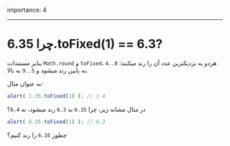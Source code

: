 importance: 4

---

# چرا 6.35.toFixed(1) == 6.3?


بنابر مستندات `Math.round` و `toFixed`، هردو به نزدیکترین عدد آن را رند میکنند: `0..4` به پایین رند میشود و `5..9` به بالا.

به عنوان مثال:
```js run
alert( 1.35.toFixed(1) ); // 1.4
```

در مثال مشابه زیر، چرا `6.35` به `6.3` رند میشود، نه `6.4`؟
```js run
alert( 6.35.toFixed(1) ); // 6.3
```

چطور `6.35` را رند کنیم؟
